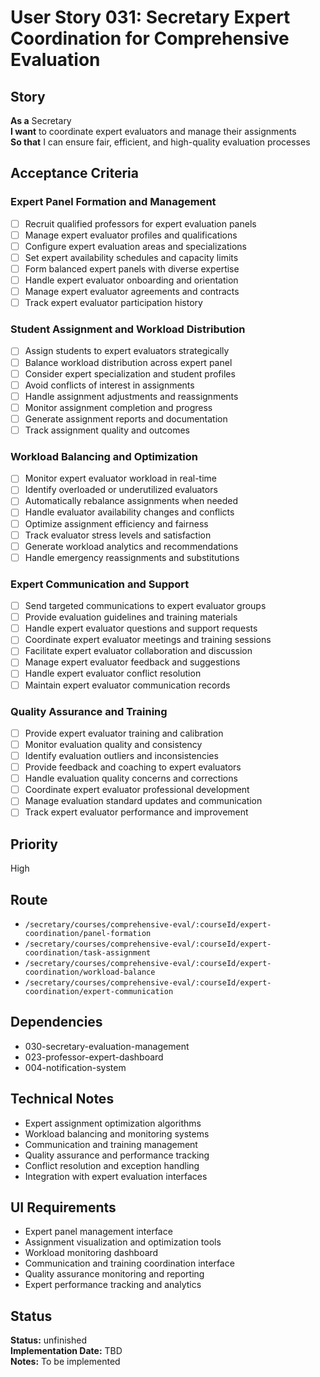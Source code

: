 # User Story 031: Secretary Expert Coordination for Comprehensive Evaluation

## Story
**As a** Secretary  
**I want** to coordinate expert evaluators and manage their assignments  
**So that** I can ensure fair, efficient, and high-quality evaluation processes

## Acceptance Criteria

### Expert Panel Formation and Management
- [ ] Recruit qualified professors for expert evaluation panels
- [ ] Manage expert evaluator profiles and qualifications
- [ ] Configure expert evaluation areas and specializations
- [ ] Set expert availability schedules and capacity limits
- [ ] Form balanced expert panels with diverse expertise
- [ ] Handle expert evaluator onboarding and orientation
- [ ] Manage expert evaluator agreements and contracts
- [ ] Track expert evaluator participation history

### Student Assignment and Workload Distribution
- [ ] Assign students to expert evaluators strategically
- [ ] Balance workload distribution across expert panel
- [ ] Consider expert specialization and student profiles
- [ ] Avoid conflicts of interest in assignments
- [ ] Handle assignment adjustments and reassignments
- [ ] Monitor assignment completion and progress
- [ ] Generate assignment reports and documentation
- [ ] Track assignment quality and outcomes

### Workload Balancing and Optimization
- [ ] Monitor expert evaluator workload in real-time
- [ ] Identify overloaded or underutilized evaluators
- [ ] Automatically rebalance assignments when needed
- [ ] Handle evaluator availability changes and conflicts
- [ ] Optimize assignment efficiency and fairness
- [ ] Track evaluator stress levels and satisfaction
- [ ] Generate workload analytics and recommendations
- [ ] Handle emergency reassignments and substitutions

### Expert Communication and Support
- [ ] Send targeted communications to expert evaluator groups
- [ ] Provide evaluation guidelines and training materials
- [ ] Handle expert evaluator questions and support requests
- [ ] Coordinate expert evaluator meetings and training sessions
- [ ] Facilitate expert evaluator collaboration and discussion
- [ ] Manage expert evaluator feedback and suggestions
- [ ] Handle expert evaluator conflict resolution
- [ ] Maintain expert evaluator communication records

### Quality Assurance and Training
- [ ] Provide expert evaluator training and calibration
- [ ] Monitor evaluation quality and consistency
- [ ] Identify evaluation outliers and inconsistencies
- [ ] Provide feedback and coaching to expert evaluators
- [ ] Handle evaluation quality concerns and corrections
- [ ] Coordinate expert evaluator professional development
- [ ] Manage evaluation standard updates and communication
- [ ] Track expert evaluator performance and improvement

## Priority
High

## Route
- `/secretary/courses/comprehensive-eval/:courseId/expert-coordination/panel-formation`
- `/secretary/courses/comprehensive-eval/:courseId/expert-coordination/task-assignment`
- `/secretary/courses/comprehensive-eval/:courseId/expert-coordination/workload-balance`
- `/secretary/courses/comprehensive-eval/:courseId/expert-coordination/expert-communication`

## Dependencies
- 030-secretary-evaluation-management
- 023-professor-expert-dashboard
- 004-notification-system

## Technical Notes
- Expert assignment optimization algorithms
- Workload balancing and monitoring systems
- Communication and training management
- Quality assurance and performance tracking
- Conflict resolution and exception handling
- Integration with expert evaluation interfaces

## UI Requirements
- Expert panel management interface
- Assignment visualization and optimization tools
- Workload monitoring dashboard
- Communication and training coordination interface
- Quality assurance monitoring and reporting
- Expert performance tracking and analytics
## Status
**Status:** unfinished  
**Implementation Date:** TBD  
**Notes:** To be implemented
